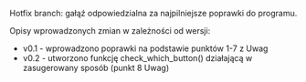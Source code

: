 Hotfix branch: gałąź odpowiedzialna za najpilniejsze poprawki do programu.

Opisy wprowadzonych zmian w zależności od wersji:
- v0.1 - wprowadzono poprawki na podstawie punktów 1-7 z Uwag
- v0.2 - utworzono funkcję check_which_button() działającą w zasugerowany sposób (punkt 8 Uwag)
